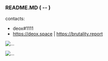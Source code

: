 ### README.MD ( -- )

contacts:
- deox#1111
- https://deox.space | https://brutality.report

![...](https://github-readme-stats.vercel.app/api?username=deox1111&show_icons=true&title_color=fff&icon_color=79ff97&text_color=9f9f9f&bg_color=151515&count_private=true)

![...](https://spotify-github-profile.vercel.app/api/view.svg?uid=31yggw6atm3vhvsla54znjfb4uhi&redirect=true][https://spotify-github-profile.vercel.app/api/view.svg?uid=31yggw6atm3vhvsla54znjfb4uhi&cover_image=true&theme=default&show_offline=true&background_color=000000&interchange=true&bar_color=ff00dd&bar_color_cover=true)
